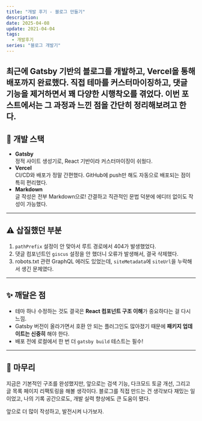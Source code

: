 ```yaml
---
title: "개발 후기 - 블로그 만들기"
description:
date: 2025-04-08
update: 2021-04-04
tags:
  - 개발후기
series: "블로그 개발기"
---
```

최근에 Gatsby 기반의 블로그를 개발하고, Vercel을 통해 배포까지 완료했다. 직접 테마를 커스터마이징하고, 댓글 기능을 제거하면서 꽤 다양한 시행착오를 겪었다. 이번 포스트에서는 그 과정과 느낀 점을 간단히 정리해보려고 한다.
---

## 🔧 개발 스택

- **Gatsby**  
  정적 사이트 생성기로, React 기반이라 커스터마이징이 쉬웠다.
- **Vercel**  
  CI/CD와 배포가 정말 간편했다. GitHub에 push만 해도 자동으로 배포되는 점이 특히 편리했다.
- **Markdown**  
  글 작성은 전부 Markdown으로! 간결하고 직관적인 문법 덕분에 에디터 없이도 작성이 가능했다.

---

## ⚠️ 삽질했던 부분

1. `pathPrefix` 설정이 안 맞아서 루트 경로에서 404가 발생했었다.
2. 댓글 컴포넌트인 `giscus` 설정을 안 했더니 오류가 발생해서, 결국 삭제했다.
3. robots.txt 관련 GraphQL 에러도 있었는데, `siteMetadata`에 `siteUrl`을 누락해서 생긴 문제였다.

---

## ✨ 깨달은 점

- 테마 하나 수정하는 것도 결국은 **React 컴포넌트 구조 이해**가 중요하다는 걸 다시 느낌.
- Gatsby 버전이 올라가면서 호환 안 되는 플러그인도 많아졌기 때문에 **패키지 업데이트는 신중히** 해야 한다.
- 배포 전에 로컬에서 한 번 더 `gatsby build` 테스트는 필수!

---

## 💬 마무리

지금은 기본적인 구조를 완성했지만, 앞으로는 검색 기능, 다크모드 토글 개선, 그리고 글 목록 페이지 리팩토링을 해볼 생각이다. 블로그를 직접 만드는 건 생각보다 재밌는 일이었고, 나의 기록 공간으로도, 개발 실력 향상에도 큰 도움이 됐다.

앞으로 더 많이 작성하고, 발전시켜 나가보자.  


